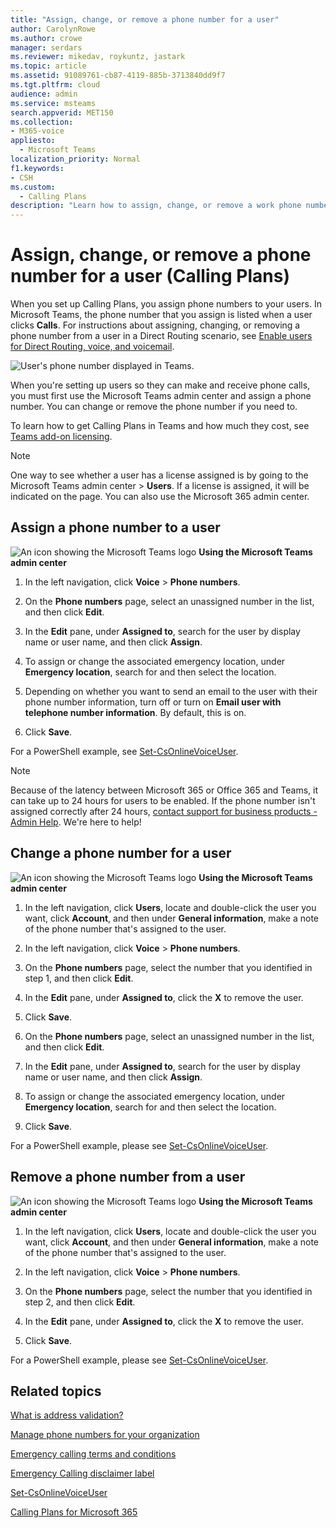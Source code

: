 ```yaml
---
title: "Assign, change, or remove a phone number for a user"
author: CarolynRowe
ms.author: crowe
manager: serdars
ms.reviewer: mikedav, roykuntz, jastark
ms.topic: article
ms.assetid: 91089761-cb87-4119-885b-3713840dd9f7
ms.tgt.pltfrm: cloud
audience: admin
ms.service: msteams
search.appverid: MET150
ms.collection: 
- M365-voice
appliesto: 
  - Microsoft Teams
localization_priority: Normal
f1.keywords:
- CSH
ms.custom: 
  - Calling Plans
description: "Learn how to assign, change, or remove a work phone number for your Teams users so outside businesses and clients can call in."
---
```


# Assign, change, or remove a phone number for a user (Calling Plans)

When you set up Calling Plans, you assign phone numbers to your users. In Microsoft Teams, the phone number that you assign is listed when a user clicks **Calls**. For instructions about assigning, changing, or removing a phone number from a user in a Direct Routing scenario, see [Enable users for Direct Routing, voice, and voicemail](./direct-routing-enable-users.md).

![User's phone number displayed in Teams.](media/teams-phone-number.png)

When you're setting up users so they can make and receive phone calls, you must first use the Microsoft Teams admin center and assign a phone number. You can change or remove the phone number if you need to.
  
To learn how to get Calling Plans in Teams and how much they cost, see [Teams add-on licensing](./teams-add-on-licensing/microsoft-teams-add-on-licensing.md).
  
> [!NOTE]
> One way to see whether a user has a license assigned is by going to the Microsoft Teams admin center > **Users**. If a license is assigned, it will be indicated on the page.  You can also use the Microsoft 365 admin center.
  
## Assign a phone number to a user
 
![An icon showing the Microsoft Teams logo](media/teams-logo-30x30.png) **Using the Microsoft Teams admin center**
    
1. In the left navigation, click **Voice** > **Phone numbers**.

2. On the **Phone numbers** page, select an unassigned number in the list, and then click **Edit**.  

3. In the **Edit** pane, under **Assigned to**, search for the user by display name or user name, and then click **Assign**.

4. To assign or change the associated emergency location, under **Emergency location**, search for and then select the location.

5. Depending on whether you want to send an email to the user with their phone number information, turn off or turn on **Email user with telephone number information**. By default, this is on. 

6. Click **Save**.

For a PowerShell example, see [Set-CsOnlineVoiceUser](/powershell/module/skype/set-csonlinevoiceuser?view=skype-ps).

> [!NOTE]
> Because of the latency between Microsoft 365 or Office 365 and Teams, it can take up to 24 hours for users to be enabled. If the phone number isn't assigned correctly after 24 hours, [contact support for business products - Admin Help](/microsoft-365/admin/contact-support-for-business-products). We're here to help!

  
## Change a phone number for a user
 
![An icon showing the Microsoft Teams logo](media/teams-logo-30x30.png) **Using the Microsoft Teams admin center**
    
1. In the left navigation, click **Users**, locate and double-click the user you want, click **Account**, and then under **General information**, make a note of the phone number that's assigned to the user.

2. In the left navigation, click **Voice** > **Phone numbers**.

3. On the **Phone numbers** page, select the number that you identified in step 1, and then click **Edit**.  

4. In the **Edit** pane, under **Assigned to**, click the **X** to remove the user.

5. Click **Save**.

6. On the **Phone numbers** page, select an unassigned number in the list, and then click **Edit**.  

7. In the **Edit** pane, under **Assigned to**, search for the user by display name or user name, and then click **Assign**.

8. To assign or change the associated emergency location, under **Emergency location**, search for and then select the location.

9. Click **Save**.

For a PowerShell example, please see [Set-CsOnlineVoiceUser](/powershell/module/skype/set-csonlinevoiceuser?view=skype-ps).

## Remove a phone number from a user
 
![An icon showing the Microsoft Teams logo](media/teams-logo-30x30.png) **Using the Microsoft Teams admin center**

1. In the left navigation, click **Users**, locate and double-click the user you want, click **Account**, and then under **General information**, make a note of the phone number that's assigned to the user.

2. In the left navigation, click **Voice** > **Phone numbers**.

3. On the **Phone numbers** page, select the number that you identified in step 2, and then click **Edit**.  

4. In the **Edit** pane, under **Assigned to**, click the **X** to remove the user.

5. Click **Save**.

For a PowerShell example, please see [Set-CsOnlineVoiceUser](/powershell/module/skype/set-csonlinevoiceuser?view=skype-ps).

## Related topics

[What is address validation?](/skypeforbusiness/what-are-calling-plans-in-office-365/what-is-address-validation)

[Manage phone numbers for your organization](/microsoftteams/manage-phone-numbers-for-your-organization)

[Emergency calling terms and conditions](./emergency-calling-terms-and-conditions.md)

[Emergency Calling disclaimer label](https://github.com/MicrosoftDocs/OfficeDocs-SkypeForBusiness/blob/live/Teams/downloads/emergency-calling/emergency-calling-label-(en-us)-(v.1.0).zip?raw=true)

[Set-CsOnlineVoiceUser](/powershell/module/skype/set-csonlinevoiceuser?view=skype-ps)

[Calling Plans for Microsoft 365](./calling-plans-for-office-365.md)